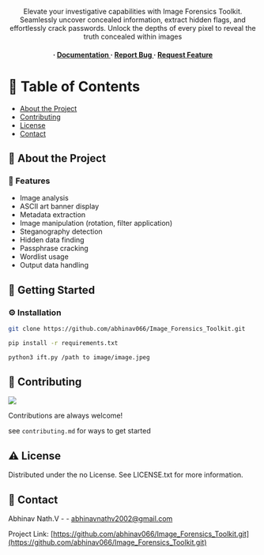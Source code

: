 <div align='center'>


<p>Elevate your investigative capabilities with Image Forensics Toolkit. Seamlessly uncover concealed information, extract hidden flags, and effortlessly crack passwords. Unlock the depths of every pixel to reveal the truth concealed within images</p>

<h4> <span> · </span> <a href="https://github.com/abhinav066/Image_Forensics_Toolkit/blob/master/README.md"> Documentation </a> <span> · </span> <a href="https://github.com/abhinav066/Image_Forensics_Toolkit/issues"> Report Bug </a> <span> · </span> <a href="https://github.com/abhinav066/Image_Forensics_Toolkit/issues"> Request Feature </a> </h4>


</div>

# :notebook_with_decorative_cover: Table of Contents

- [About the Project](#star2-about-the-project)
- [Contributing](#wave-contributing)
- [License](#warning-license)
- [Contact](#handshake-contact)


## :star2: About the Project





### :dart: Features
- Image analysis
- ASCII art banner display
- Metadata extraction
- Image manipulation (rotation, filter application)
- Steganography detection
- Hidden data finding
- Passphrase cracking
- Wordlist usage
- Output data handling


## :toolbox: Getting Started

### :gear: Installation


```bash
git clone https://github.com/abhinav066/Image_Forensics_Toolkit.git
```

```bash
pip install -r requirements.txt
```

```bash
python3 ift.py /path to image/image.jpeg
```


## :wave: Contributing

<a href="https://github.com/abhinav066/Image_Forensics_Toolkit.git/graphs/contributors"> <img src="https://contrib.rocks/image?repo=Louis3797/awesome-readme-template" /> </a>

Contributions are always welcome!

see `contributing.md` for ways to get started

## :warning: License

Distributed under the no License. See LICENSE.txt for more information.

## :handshake: Contact

Abhinav Nath.V - - abhinavnathv2002@gmail.com

Project Link: [https://github.com/abhinav066/Image_Forensics_Toolkit.git](https://github.com/abhinav066/Image_Forensics_Toolkit.git)
